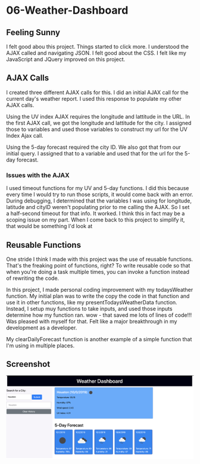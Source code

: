 # 06-Weather-Dashboard

## Feeling Sunny
I felt good abou this project. Things started to click more. I understood the AJAX called and navigating JSON. I felt good about the CSS. I felt like my JavaScript and JQuery improved on this project. 

## AJAX Calls
I created three different AJAX calls for this. I did an initial AJAX call for the current day's weather report. I used this response to populate my other AJAX calls.

Using the UV index AJAX requires the longitude and lattitude in the URL. In the first AJAX call, we got the longitude and lattitude for the city. I assigned those to variables and used those variables to construct my url for the UV Index Ajax call.

Using the 5-day forecast required the city ID. We also got that from our initial query. I assigned that to a variable and used that for the url for the 5-day forecast.

### Issues with the AJAX
I used timeout functions for my UV and 5-day functions. I did this because every time I would try to run those scripts, it would come back with an error. During debugging, I determined that the variables I was using for longitude, latitude and cityID weren't populating prior to me calling the AJAX. So I set a half-second timeout for that info. It worked. I think this in fact may be a scoping issue on my part. When I come back to this project to simplify it, that would be something I'd look at

## Reusable Functions
One stride I think I made with this project was the use of reusable functions. That's the freaking point of functions, right? To write reusable code so that when you're doing a task multiple times, you can invoke a function instead of rewriting the code.

In this project, I made personal coding improvement with my todaysWeather function. My initial plan was to write the copy the code in that function and use it in other functions, like my presentTodaysWeatherData function. Instead, I setup muy functions to take inputs, and used those inputs determine how my function ran. wow - that saved me lots of lines of code!!! Was pleased with myself for that. Felt like a major breakthrough in my development as a developer.

My clearDailyForecast function is another example of a simple function that I'm using in multiple places.

## Screenshot
![Screenshot of app](./assets/images/Weather-App-Screenshot.png)